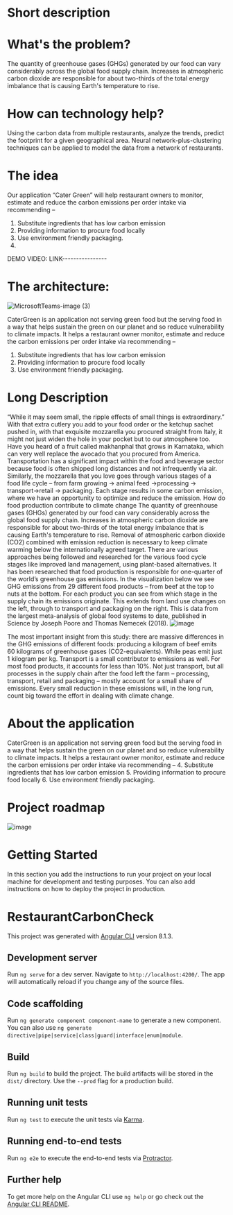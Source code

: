 # Short description

# What's the problem?
The quantity of greenhouse gases (GHGs) generated by our food can vary considerably across the global food supply chain. Increases in atmospheric carbon dioxide are responsible for about two-thirds of the total energy imbalance that is causing Earth's temperature to rise.

# How can technology help?
Using the carbon data from multiple restaurants, analyze the trends, predict the footprint for a given geographical area. Neural network-plus-clustering techniques can be applied to model the data from a network of restaurants.

# The idea
Our application “Cater Green” will help restaurant owners to monitor, estimate and reduce the carbon emissions per order intake via recommending – 
1.	Substitute ingredients that has low carbon emission
2.	Providing information to procure food locally 
3.	Use environment friendly packaging.
4.	
DEMO VIDEO:
LINK----------------

# The architecture:

![MicrosoftTeams-image (3)](https://user-images.githubusercontent.com/5557339/122588371-a3596900-d07c-11eb-9704-930d171d5cb0.png)

CaterGreen is an application not serving green food but the serving food in a way that helps sustain the green on our planet and so reduce vulnerability to climate impacts. 
It helps a restaurant owner monitor, estimate and reduce the carbon emissions per order intake via recommending – 
1.	Substitute ingredients that has low carbon emission
2.	Providing information to procure food locally 
3.	Use environment friendly packaging.

# Long Description

“While it may seem small, the ripple effects of small things is extraordinary.”
With that extra cutlery you add to your food order or the ketchup sachet pushed in, with that exquisite mozzarella you procured straight from Italy, it might not just widen the hole in your pocket but to our atmosphere too.
Have you heard of a fruit called makhanphal that grows in Karnataka, which can very well replace the avocado that you procured from America. Transportation has a significant impact within the food and beverage sector because food is often shipped long distances and not infrequently via air. 
Similarly, the mozzarella that you love goes through various stages of a food life cycle – from farm growing -> animal feed ->processing -> transport->retail -> packaging. Each stage results in some carbon emission, where we have an opportunity to optimize and reduce the emission. 
How do food production contribute to climate change
The quantity of greenhouse gases (GHGs) generated by our food can vary considerably across the global food supply chain. Increases in atmospheric carbon dioxide are responsible for about two-thirds of the total energy imbalance that is causing Earth's temperature to rise.
Removal of atmospheric carbon dioxide (CO2) combined with emission reduction is necessary to keep climate warming below the internationally agreed target. There are various approaches being followed and researched for the various food cycle stages like improved land management, using plant-based alternatives.
It has been researched that food production is responsible for one-quarter of the world’s greenhouse gas emissions. In the visualization below we see GHG emissions from 29 different food products – from beef at the top to nuts at the bottom.
For each product you can see from which stage in the supply chain its emissions originate. This extends from land use changes on the left, through to transport and packaging on the right.
This is data from the largest meta-analysis of global food systems to date, published in Science by Joseph Poore and Thomas Nemecek (2018).
![image](https://user-images.githubusercontent.com/5557339/122586283-1ad9c900-d07a-11eb-8a6d-45a5e473a5a4.png)


The most important insight from this study: there are massive differences in the GHG emissions of different foods: producing a kilogram of beef emits 60 kilograms of greenhouse gases (CO2-equivalents). While peas emit just 1 kilogram per kg.
Transport is a small contributor to emissions as well. For most food products, it accounts for less than 10%. Not just transport, but all processes in the supply chain after the food left the farm – processing, transport, retail and packaging – mostly account for a small share of emissions.
Every small reduction in these emissions will, in the long run, count big toward the effort in dealing with climate change. 

# About the application

CaterGreen is an application not serving green food but the serving food in a way that helps sustain the green on our planet and so reduce vulnerability to climate impacts. 
It helps a restaurant owner monitor, estimate and reduce the carbon emissions per order intake via recommending – 
4.	Substitute ingredients that has low carbon emission
5.	Providing information to procure food locally 
6.	Use environment friendly packaging.

# Project roadmap
![image](https://user-images.githubusercontent.com/5557339/122586235-0ac1e980-d07a-11eb-9770-f79e4973c327.png)


# Getting Started

In this section you add the instructions to run your project on your local machine for development and testing purposes. You can also add instructions on how to deploy the project in production.

# RestaurantCarbonCheck

This project was generated with [Angular CLI](https://github.com/angular/angular-cli) version 8.1.3.

## Development server

Run `ng serve` for a dev server. Navigate to `http://localhost:4200/`. The app will automatically reload if you change any of the source files.

## Code scaffolding

Run `ng generate component component-name` to generate a new component. You can also use `ng generate directive|pipe|service|class|guard|interface|enum|module`.

## Build

Run `ng build` to build the project. The build artifacts will be stored in the `dist/` directory. Use the `--prod` flag for a production build.

## Running unit tests

Run `ng test` to execute the unit tests via [Karma](https://karma-runner.github.io).

## Running end-to-end tests

Run `ng e2e` to execute the end-to-end tests via [Protractor](http://www.protractortest.org/).

## Further help

To get more help on the Angular CLI use `ng help` or go check out the [Angular CLI README](https://github.com/angular/angular-cli/blob/master/README.md).

